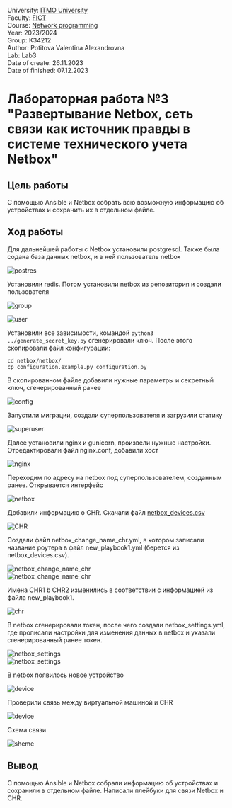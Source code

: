 University: [ITMO University](https://itmo.ru/ru/) \
Faculty: [FICT](https://fict.itmo.ru) \
Course: [Network programming](https://github.com/itmo-ict-faculty/network-programming) \
Year: 2023/2024 \
Group: K34212 \
Author: Potitova Valentina Alexandrovna \
Lab: Lab3 \
Date of create: 26.11.2023 \
Date of finished: 07.12.2023

# Лабораторная работа №3 "Развертывание Netbox, сеть связи как источник правды в системе технического учета Netbox"

## Цель работы
С помощью Ansible и Netbox собрать всю возможную информацию об устройствах и сохранить их в отдельном файле.

## Ход работы
Для дальнейшей работы с Netbox установили postgresql. Также была содана база данных netbox, и в ней пользователь netbox

![postres](img/1.png)

Установили redis. Потом установили netbox из репозитория и создали пользователя

![group](img/2.png)

![user](img/3.png)

Установили все зависимости, командой ```python3 ../generate_secret_key.py``` сгенерировали ключ.
После этого скопировали файл конфигурации:
```
cd netbox/netbox/
cp configuration.example.py configuration.py
```
В скопированном файле добавили нужные параметры и секретный ключ, сгенерированный ранее

![config](img/4.png)

Запустили миграции, создали суперпользователя и загрузили статику

![superuser](img/5.png)

Далее установили nginx и gunicorn, произвели нужные настройки. Отредактировали файл nginx.conf, добавили хост

![nginx](img/6.png)

Переходим по адресу на netbox под суперпользователем, созданным ранее. Открывается интерфейс

![netbox](img/7.png)

Добавили информацию о CHR. Скачали файл [netbox_devices.csv](netbox_devices.csv)

![CHR](img/8.png)

Cоздали файл netbox_change_name_chr.yml, в котором записали название роутера в файл new_playbook1.yml (берется из netbox_devices.csv).

![netbox_change_name_chr](img/9.png) \
![netbox_change_name_chr](img/10.png)

Имена CHR1 b CHR2 изменились в соответствии с информацией из файла new_playbook1.

![chr](img/11.png)

В netbox сгенерировали токен, после чего создали netbox_settings.yml, где прописали настройки для изменения данных в netbox и указали сгенерированный ранее токен.

![netbox_settings](img/12.png) \
![netbox_settings](img/13.png)

В netbox появилось новое устройство

![device](img/14.png)

Проверили связь между виртуальной машиной и CHR

![device](img/15.png)

Схема связи

![sheme](img/sheme.png)

## Вывод
С помощью Ansible и Netbox собрали информацию об устройствах и сохранили в отдельном файле. Написали плейбуки для связи Netbox и CHR.
